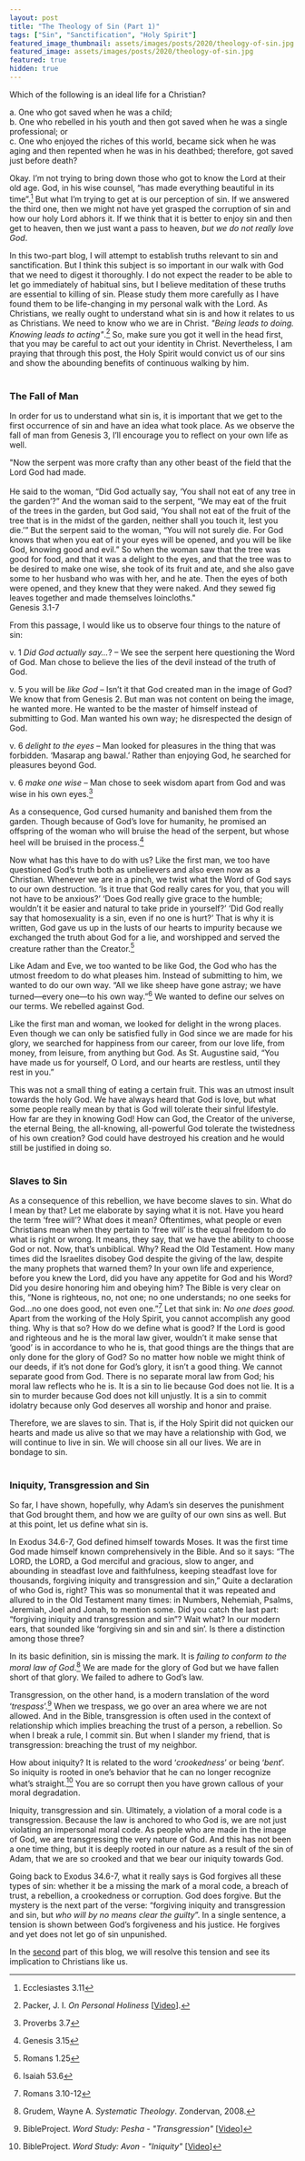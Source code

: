 ```yaml
---
layout: post
title: "The Theology of Sin (Part 1)"
tags: ["Sin", "Sanctification", "Holy Spirit"]
featured_image_thumbnail: assets/images/posts/2020/theology-of-sin.jpg
featured_image: assets/images/posts/2020/theology-of-sin.jpg
featured: true
hidden: true
---
```


Which of the following is an ideal life for a Christian?

a. One who got saved when he was a child;<br>b. One who rebelled in his youth and then got saved when he was a single professional; or<br>c. One who enjoyed the riches of this world, became sick when he was aging and then repented when he was in his deathbed; therefore, got saved just before death?

Okay. I’m not trying to bring down those who got to know the Lord at their old age. God, in his wise counsel, “has made everything beautiful in its time”.[^1] But what I’m trying to get at is our perception of sin. If we answered the third one, then we might not have yet grasped the corruption of sin and how our holy Lord abhors it. If we think that it is better to enjoy sin and then get to heaven, then we just want a pass to heaven, *but we do not really love God*.

In this two-part blog, I will attempt to establish truths relevant to sin and sanctification. But I think this subject is so important in our walk with God that we need to digest it thoroughly. I do not expect the reader to be able to let go immediately of habitual sins, but I believe meditation of these truths are essential to killing of sin. Please study them more carefully as I have found them to be life-changing in my personal walk with the Lord. As Christians, we really ought to understand what sin is and how it relates to us as Christians. We need to know who we are in Christ. *"Being leads to doing. Knowing leads to acting"*.[^2] So, make sure you got it well in the head first, that you may be careful to act out your identity in Christ. Nevertheless, I am praying that through this post, the Holy Spirit would convict us of our sins and show the abounding benefits of continuous walking by him. <br><br>

### The Fall of Man

In order for us to understand what sin is, it is important that we get to the first occurrence of sin and have an idea what took place. As we observe the fall of man from Genesis 3, I’ll encourage you to reflect on your own life as well.

"Now the serpent was more crafty than any other beast of the field that the Lord God had made.<br><br>He said to the woman, “Did God actually say, ‘You shall not eat of any tree in the garden’?” And the woman said to the serpent, “We may eat of the fruit of the trees in the garden, but God said, ‘You shall not eat of the fruit of the tree that is in the midst of the garden, neither shall you touch it, lest you die.’” But the serpent said to the woman, “You will not surely die. For God knows that when you eat of it your eyes will be opened, and you will be like God, knowing good and evil.” So when the woman saw that the tree was good for food, and that it was a delight to the eyes, and that the tree was to be desired to make one wise, she took of its fruit and ate, and she also gave some to her husband who was with her, and he ate. Then the eyes of both were opened, and they knew that they were naked. And they sewed fig leaves together and made themselves loincloths."<br>Genesis 3.1-7

From this passage, I would like us to observe four things to the nature of sin:

v. 1 *Did God actually say…*? – We see the serpent here questioning the Word of God. Man chose to believe the lies of the devil instead of the truth of God. 

v. 5 you will be *like God* – Isn’t it that God created man in the image of God? We know that from Genesis 2. But man was not content on being the image, he wanted more. He wanted to be the master of himself instead of submitting to God. Man wanted his own way; he disrespected the design of God.

v. 6 *delight to the eyes* – Man looked for pleasures in the thing that was forbidden. ‘Masarap ang bawal.’ Rather than enjoying God, he searched for pleasures beyond God.

v. 6 *make one wise* – Man chose to seek wisdom apart from God and was wise in his own eyes.[^3]

As a consequence, God cursed humanity and banished them from the garden. Though because of God’s love for humanity, he promised an offspring of the woman who will bruise the head of the serpent, but whose heel will be bruised in the process.[^4]

Now what has this have to do with us? Like the first man, we too have questioned God’s truth both as unbelievers and also even now as a Christian. Whenever we are in a pinch, we twist what the Word of God says to our own destruction. ‘Is it true that God really cares for you, that you will not have to be anxious?’ ‘Does God really give grace to the humble; wouldn’t it be easier and natural to take pride in yourself?’ ‘Did God really say that homosexuality is a sin, even if no one is hurt?’ That is why it is written, God gave us up in the lusts of our hearts to impurity because we exchanged the truth about God for a lie, and worshipped and served the creature rather than the Creator.[^5]

Like Adam and Eve, we too wanted to be like God, the God who has the utmost freedom to do what pleases him. Instead of submitting to him, we wanted to do our own way. “All we like sheep have gone astray; we have turned—every one—to his own way.”[^6] We wanted to define our selves on our terms. We rebelled against God.

Like the first man and woman, we looked for delight in the wrong places. Even though we can only be satisfied fully in God since we are made for his glory, we searched for happiness from our career, from our love life, from money, from leisure, from anything but God. As St. Augustine said, “You have made us for yourself, O Lord, and our hearts are restless, until they rest in you.”

This was not a small thing of eating a certain fruit. This was an utmost insult towards the holy God. We have always heard that God is love, but what some people really mean by that is God will tolerate their sinful lifestyle. How far are they in knowing God! How can God, the Creator of the universe, the eternal Being, the all-knowing, all-powerful God tolerate the twistedness of his own creation? God could have destroyed his creation and he would still be justified in doing so.<br><br>

### Slaves to Sin

As a consequence of this rebellion, we have become slaves to sin. What do I mean by that? Let me elaborate by saying what it is not. Have you heard the term ‘free will’? What does it mean? Oftentimes, what people or even Christians mean when they pertain to ‘free will’ is the equal freedom to do what is right or wrong. It means, they say, that we have the ability to choose God or not. Now, that’s unbiblical. Why? Read the Old Testament. How many times did the Israelites disobey God despite the giving of the law, despite the many prophets that warned them? In your own life and experience, before you knew the Lord, did you have any appetite for God and his Word? Did you desire honoring him and obeying him? The Bible is very clear on this, “None is righteous, no, not one; no one understands; no one seeks for God…no one does good, not even one.”[^7] Let that sink in: *No one does good.* Apart from the working of the Holy Spirit, you cannot accomplish any good thing. Why is that so? How do we define what is good? If the Lord is good and righteous and he is the moral law giver, wouldn’t it make sense that ‘good’ is in accordance to who he is, that good things are the things that are only done for the glory of God? So no matter how noble we might think of our deeds, if it’s not done for God’s glory, it isn’t a good thing. We cannot separate good from God. There is no separate moral law from God; his moral law reflects who he is. It is a sin to lie because God does not lie. It is a sin to murder because God does not kill unjustly. It is a sin to commit idolatry because only God deserves all worship and honor and praise.

Therefore, we are slaves to sin. That is, if the Holy Spirit did not quicken our hearts and made us alive so that we may have a relationship with God, we will continue to live in sin. We will choose sin all our lives. We are in bondage to sin.<br><br>

### Iniquity, Transgression and Sin

So far, I have shown, hopefully, why Adam’s sin deserves the punishment that God brought them, and how we are guilty of our own sins as well. But at this point, let us define what sin is. 

In Exodus 34.6-7, God defined himself towards Moses. It was the first time God made himself known comprehensively in the Bible. And so it says: “The LORD, the LORD, a God merciful and gracious, slow to anger, and abounding in steadfast love and faithfulness, keeping steadfast love for thousands, forgiving iniquity and transgression and sin,” Quite a declaration of who God is, right? This was so monumental that it was repeated and allured to in the Old Testament many times: in Numbers, Nehemiah, Psalms, Jeremiah, Joel and Jonah, to mention some. Did you catch the last part: “forgiving iniquity and transgression and sin”? Wait what? In our modern ears, that sounded like ‘forgiving sin and sin and sin’. Is there a distinction among those three? 

In its basic definition, sin is missing the mark. It is *failing to conform to the moral law of God*.[^8] We are made for the glory of God but we have fallen short of that glory. We failed to adhere to God’s law.

Transgression, on the other hand, is a modern translation of the word ‘*trespass*’.[^9] When we trespass, we go over an area where we are not allowed. And in the Bible, transgression is often used in the context of relationship which implies breaching the trust of a person, a rebellion. So when I break a rule, I commit sin. But when I slander my friend, that is transgression: breaching the trust of my neighbor.

How about iniquity? It is related to the word ‘*crookedness*’ or being ‘*bent*’. So iniquity is rooted in one’s behavior that he can no longer recognize what’s straight.[^10] You are so corrupt then you have grown callous of your moral degradation.

Iniquity, transgression and sin. Ultimately, a violation of a moral code is a transgression. Because the law is anchored to who God is, we are not just violating an impersonal moral code. As people who are made in the image of God, we are transgressing the very nature of God. And this has not been a one time thing, but it is deeply rooted in our nature as a result of the sin of Adam, that we are so crooked and that we bear our iniquity towards God.

Going back to Exodus 34.6-7, what it really says is God forgives all these types of sin: whether it be a missing the mark of a moral code, a breach of trust, a rebellion, a crookedness or corruption. God does forgive. But the mystery is the next part of the verse: “forgiving iniquity and transgression and sin, but *who will by no means clear the guilty*”. In a single sentence, a tension is shown between God’s forgiveness and his justice. He forgives and yet does not let go of sin unpunished.

In the [second](/theology-of-sin-2) part of this blog, we will resolve this tension and see its implication to Christians like us.

[^1]: Ecclesiastes 3.11
[^2]: Packer, J. I. *On Personal Holiness* [[Video](https://www.youtube.com/watch?v=EDnk-jSz7Z4&t=1563s)].
[^3]: Proverbs 3.7
[^4]: Genesis 3.15
[^5]: Romans 1.25
[^6]: Isaiah 53.6
[^7]: Romans 3.10-12
[^8]: Grudem, Wayne A. *Systematic Theology*. Zondervan, 2008.
[^9]: BibleProject. *Word Study: Pesha - "Transgression"* [[Video](https://www.youtube.com/watch?v=cq-r9FFN5ew)]
[^10]: BibleProject. *Word Study: Avon - "Iniquity"* [[Video](https://www.youtube.com/watch?v=w1zkwkI9oAw)]
